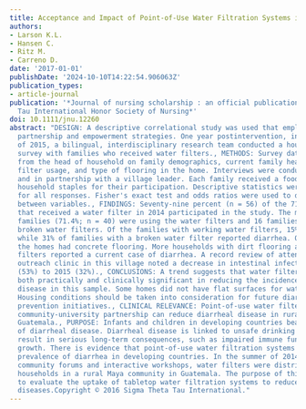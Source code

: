 ```yaml
---
title: Acceptance and Impact of Point-of-Use Water Filtration Systems in Rural Guatemala
authors:
- Larson K.L.
- Hansen C.
- Ritz M.
- Carreno D.
date: '2017-01-01'
publishDate: '2024-10-10T14:22:54.906063Z'
publication_types:
- article-journal
publication: '*Journal of nursing scholarship : an official publication of Sigma Theta
  Tau International Honor Society of Nursing*'
doi: 10.1111/jnu.12260
abstract: "DESIGN: A descriptive correlational study was used that employed community
  partnership and empowerment strategies. One year postintervention, in the summer
  of 2015, a bilingual, interdisciplinary research team conducted a house-to-house
  survey with families who received water filters., METHODS: Survey data were gathered
  from the head of household on family demographics, current family health, water
  filter usage, and type of flooring in the home. Interviews were conducted in Spanish
  and in partnership with a village leader. Each family received a food package of
  household staples for their participation. Descriptive statistics were calculated
  for all responses. Fisher's exact test and odds ratios were used to determine relationships
  between variables., FINDINGS: Seventy-nine percent (n = 56) of the 71 households
  that received a water filter in 2014 participated in the study. The majority of
  families (71.4%; n = 40) were using the water filters and 16 families (28.6%) had
  broken water filters. Of the families with working water filters, 15% reported diarrhea,
  while 31% of families with a broken water filter reported diarrhea. Only 55.4% of
  the homes had concrete flooring. More households with dirt flooring and broken water
  filters reported a current case of diarrhea. A record review of attendees at an
  outreach clinic in this village noted a decrease in intestinal infections from 2014
  (53%) to 2015 (32%)., CONCLUSIONS: A trend suggests that water filter usage was
  both practically and clinically significant in reducing the incidence of diarrheal
  disease in this sample. Some homes did not have flat surfaces for water filter storage.
  Housing conditions should be taken into consideration for future diarrheal disease
  prevention initiatives., CLINICAL RELEVANCE: Point-of-use water filters using a
  community-university partnership can reduce diarrheal disease in rural regions of
  Guatemala., PURPOSE: Infants and children in developing countries bear the burden
  of diarrheal disease. Diarrheal disease is linked to unsafe drinking water and can
  result in serious long-term consequences, such as impaired immune function and brain
  growth. There is evidence that point-of-use water filtration systems reduce the
  prevalence of diarrhea in developing countries. In the summer of 2014, following
  community forums and interactive workshops, water filters were distributed to 71
  households in a rural Maya community in Guatemala. The purpose of this study was
  to evaluate the uptake of tabletop water filtration systems to reduce diarrheal
  diseases.Copyright © 2016 Sigma Theta Tau International."
---
```


